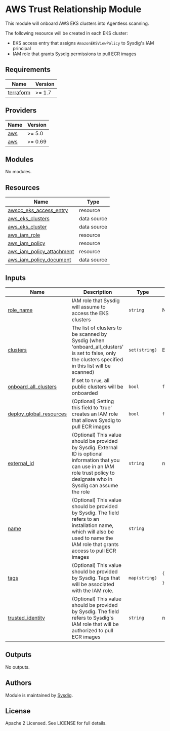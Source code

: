 # AWS Trust Relationship Module

This module will onboard AWS EKS clusters into Agentless scanning.

The following resource will be created in each EKS cluster:
- EKS access entry that assigns `AmazonEKSViewPolicy` to Sysdig's IAM principal
- IAM role that grants Sysdig permissions to pull ECR images

<!-- BEGINNING OF PRE-COMMIT-TERRAFORM DOCS HOOK -->
## Requirements

| Name | Version |
|------|---------|
| <a name="requirement_terraform"></a> [terraform](#requirement\_terraform) | >= 1.7 |

## Providers

| Name | Version |
|------|---------|
| <a name="provider_aws"></a> [aws](#provider\_aws) | >= 5.0 |
| <a name="provider_awscc"></a> [aws](#provider\_awscc) | >= 0.69 |

## Modules

No modules.

## Resources

| Name | Type |
|------|------|
| [awscc_eks_access_entry](https://registry.terraform.io/providers/hashicorp/awscc/latest/docs/resources/eks_access_entry) | resource |
| [aws_eks_clusters](https://registry.terraform.io/providers/hashicorp/aws/latest/docs/data-sources/eks_clusters) | data source |
| [aws_eks_cluster](https://registry.terraform.io/providers/hashicorp/aws/latest/docs/data-sources/eks_cluster) | data source |
| [aws_iam_role](https://registry.terraform.io/providers/hashicorp/aws/latest/docs/resources/iam_role) | resource |
| [aws_iam_policy](https://registry.terraform.io/providers/hashicorp/aws/latest/docs/resources/iam_policy) | resource |
| [aws_iam_policy_attachment](https://registry.terraform.io/providers/hashicorp/aws/latest/docs/resources/iam_policy_attachment) | resource |
| [aws_iam_policy_document](https://registry.terraform.io/providers/hashicorp/aws/latest/docs/data-sources/iam_policy_document) | data source |

## Inputs

| Name | Description | Type | Default | Required |
|------|-------------|------|---------|:--------:|
| <a name="role_name"></a> [role_name](#role\_name) | IAM role that Sysdig will assume to access the EKS clusters | `string` | N/A | Yes |
| <a name="var_clusters"></a> [clusters](#var\_clusters) | The list of clusters to be scanned by Sysdig (when 'onboard_all_clusters' is set to false, only the clusters specified in this list will be scanned) | `set(string)` | Empty list | No |
| <a name="var_onboard_all_clusters"></a> [onboard_all_clusters](#var\_onboard\_all\_clusters) | If set to `true`, all public clusters will be onboarded | `bool` | `false` | No |
| <a name="var_deploy_global_resources"></a> [deploy\_global\_resources](#var\_deploy\_global\_resources) | (Optional) Setting this field to 'true' creates an IAM role that allows Sysdig to pull ECR images | `bool` | `false` | no |
| <a name="var_external_id"></a> [external\_id](#var\_external\_id) | (Optional) This value should be provided by Sysdig. External ID is optional information that you can use in an IAM role trust policy to designate who in Sysdig can assume the role | `string` | n/a | yes |
| <a name="var_name"></a> [name](#var\_name) | (Optional) This value should be provided by Sysdig. The field refers to an installation name, which will also be used to name the IAM role that grants access to pull ECR images | `string` | | no |
| <a name="var_tags"></a> [tags](#var\_tags) | (Optional) This value should be provided by Sysdig. Tags that will be associated with the IAM role. | `map(string)` | <pre>{<br>  "product": "sysdig-secure-for-cloud"<br>}</pre> | no |
| <a name="var_trusted_identity"></a> [trusted\_identity](#var\_trusted\_identity) | (Optional) This value should be provided by Sysdig. The field refers to Sysdig's IAM role that will be authorized to pull ECR images | `string` | n/a | yes |

## Outputs

No outputs.
<!-- END OF PRE-COMMIT-TERRAFORM DOCS HOOK -->

## Authors

Module is maintained by [Sysdig](https://sysdig.com).

## License

Apache 2 Licensed. See LICENSE for full details.

